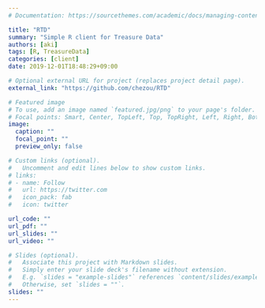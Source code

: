 ```yaml
---
# Documentation: https://sourcethemes.com/academic/docs/managing-content/

title: "RTD"
summary: "Simple R client for Treasure Data"
authors: [aki]
tags: [R, TreasureData]
categories: [client]
date: 2019-12-01T18:48:29+09:00

# Optional external URL for project (replaces project detail page).
external_link: "https://github.com/chezou/RTD"

# Featured image
# To use, add an image named `featured.jpg/png` to your page's folder.
# Focal points: Smart, Center, TopLeft, Top, TopRight, Left, Right, BottomLeft, Bottom, BottomRight.
image:
  caption: ""
  focal_point: ""
  preview_only: false

# Custom links (optional).
#   Uncomment and edit lines below to show custom links.
# links:
# - name: Follow
#   url: https://twitter.com
#   icon_pack: fab
#   icon: twitter

url_code: ""
url_pdf: ""
url_slides: ""
url_video: ""

# Slides (optional).
#   Associate this project with Markdown slides.
#   Simply enter your slide deck's filename without extension.
#   E.g. `slides = "example-slides"` references `content/slides/example-slides.md`.
#   Otherwise, set `slides = ""`.
slides: ""
---
```


